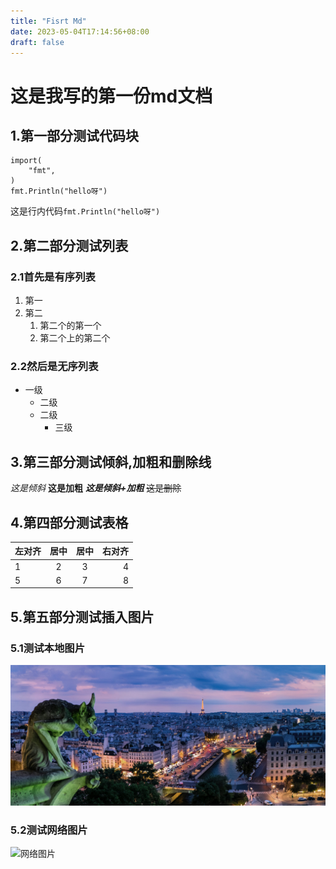 ```yaml
---
title: "Fisrt Md"
date: 2023-05-04T17:14:56+08:00
draft: false
---
```


# 这是我写的第一份md文档

## 1.第一部分测试代码块
``` golang
import(
    "fmt",
)
fmt.Println("hello呀")
```
这是行内代码`fmt.Println("hello呀")`

## 2.第二部分测试列表
### 2.1首先是有序列表
1. 第一
2. 第二
    1. 第二个的第一个
    2. 第二个上的第二个

### 2.2然后是无序列表
- 一级
    - 二级
    - 二级
      - 三级

## 3.第三部分测试倾斜,加粗和删除线
*这是倾斜*
**这是加粗**
***这是倾斜+加粗***
~~这是删除~~

## 4.第四部分测试表格
左对齐 | 居中 | 居中 | 右对齐
:-- | :--: | :--: | --:
1|2|3|4
5|6|7|8

## 5.第五部分测试插入图片
### 5.1测试本地图片
![本地图片](./hero.jpg)

### 5.2测试网络图片
![网络图片](https://images.pexels.com/photos/14454925/pexels-photo-14454925.jpeg?auto=compress&cs=tinysrgb&w=600&lazy=load)

